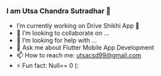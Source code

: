 ### I am Utsa Chandra Sutradhar 👋

- I’m currently working on Drive Shikhi App 👋
- 👯 I’m looking to collaborate on ...
- 🤔 I’m looking for help with ...
- 💬 Ask me about Flutter Mobile App Development 
- 📫 How to reach me: utsacsd99@gmail.com
- ⚡ Fun fact: Null== 0 (:


<!--
**Utsa05/Utsa05** is a ✨ _special_ ✨ repository because its `README.md` (this file) appears on your GitHub profile.

Here are some ideas to get you started:

### I’m currently working on Drive Shikhi App 👋
- 🌱 I’m currently learning Django Rest Framwork 
- 👯 I’m looking to collaborate on ...
- 🤔 I’m looking for help with ...
- 💬 Ask me about Flutter Mobile App Development 
- 📫 How to reach me: utsacsd99@gmail.com
- 😄 Pronouns: Utsa
- ⚡ Fun fact: Null!= Empty (:
-->
